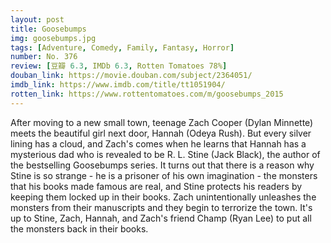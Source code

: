 ```yaml
---
layout: post 
title: Goosebumps
img: goosebumps.jpg
tags: [Adventure, Comedy, Family, Fantasy, Horror]
number: No. 376
review: [豆瓣 6.3, IMDb 6.3, Rotten Tomatoes 78%]
douban_link: https://movie.douban.com/subject/2364051/
imdb_link: https://www.imdb.com/title/tt1051904/
rotten_link: https://www.rottentomatoes.com/m/goosebumps_2015
---
```


After moving to a new small town, teenage Zach Cooper (Dylan Minnette) meets the beautiful girl next door, Hannah (Odeya Rush). But every silver lining has a cloud, and Zach's comes when he learns that Hannah has a mysterious dad who is revealed to be R. L. Stine (Jack Black), the author of the bestselling Goosebumps series. It turns out that there is a reason why Stine is so strange - he is a prisoner of his own imagination - the monsters that his books made famous are real, and Stine protects his readers by keeping them locked up in their books. Zach unintentionally unleashes the monsters from their manuscripts and they begin to terrorize the town. It's up to Stine, Zach, Hannah, and Zach's friend Champ (Ryan Lee) to put all the monsters back in their books.